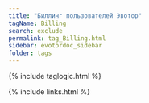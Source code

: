 ```yaml
---
title: "Биллинг пользователей Эвотор"
tagName: Billing
search: exclude
permalink: tag_Billing.html
sidebar: evotordoc_sidebar
folder: tags
---
```

{% include taglogic.html %}

{% include links.html %}
